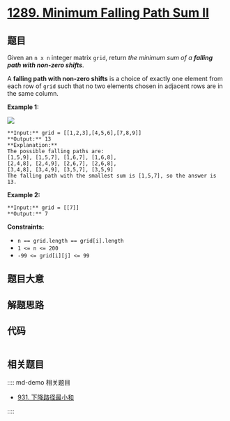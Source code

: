# [1289. Minimum Falling Path Sum II](https://leetcode.com/problems/minimum-falling-path-sum-ii)

## 题目

Given an `n x n` integer matrix `grid`, return _the minimum sum of a **falling
path with non-zero shifts**_.

A **falling path with non-zero shifts** is a choice of exactly one element
from each row of `grid` such that no two elements chosen in adjacent rows are
in the same column.



**Example 1:**

![](https://assets.leetcode.com/uploads/2021/08/10/falling-grid.jpg)

    
    
    **Input:** grid = [[1,2,3],[4,5,6],[7,8,9]]
    **Output:** 13
    **Explanation:** 
    The possible falling paths are:
    [1,5,9], [1,5,7], [1,6,7], [1,6,8],
    [2,4,8], [2,4,9], [2,6,7], [2,6,8],
    [3,4,8], [3,4,9], [3,5,7], [3,5,9]
    The falling path with the smallest sum is [1,5,7], so the answer is 13.
    

**Example 2:**

    
    
    **Input:** grid = [[7]]
    **Output:** 7
    



**Constraints:**

  * `n == grid.length == grid[i].length`
  * `1 <= n <= 200`
  * `-99 <= grid[i][j] <= 99`


## 题目大意

## 解题思路

## 代码

```javascript

```

## 相关题目

:::: md-demo 相关题目
- [931. 下降路径最小和](https://leetcode.com/problems/minimum-falling-path-sum)

::::

